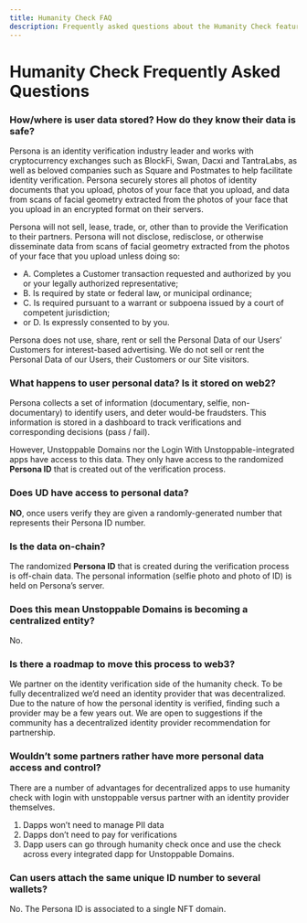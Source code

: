```yaml
---
title: Humanity Check FAQ
description: Frequently asked questions about the Humanity Check feature of the Login With Unstoppable service.
---
```


# Humanity Check Frequently Asked Questions

### How/where is user data stored? How do they know their data is safe? 

Persona is an identity verification industry leader and works with cryptocurrency exchanges such as BlockFi, Swan, Dacxi and TantraLabs, as well as beloved companies such as Square and Postmates to help facilitate identity verification. Persona securely stores all photos of identity documents that you upload, photos of your face that you upload, and data from scans of facial geometry extracted from the photos of your face that you upload in an encrypted format on their servers.

Persona will not sell, lease, trade, or, other than to provide the Verification to their partners.  Persona will not disclose, redisclose, or otherwise disseminate data from scans of facial geometry extracted from the photos of your face that you upload unless doing so: 

* A. Completes a Customer transaction requested and authorized by you or your legally authorized representative;
* B. Is required by state or federal law, or municipal ordinance;
* C. Is required pursuant to a warrant or subpoena issued by a court of competent jurisdiction; 
* or D. Is expressly consented to by you.

Persona does not use, share, rent or sell the Personal Data of our Users’ Customers for interest-based advertising. We do not sell or rent the Personal Data of our Users, their Customers or our Site visitors.

### What happens to user personal data? Is it stored on web2? 

Persona collects a set of information (documentary, selfie, non-documentary) to identify users, and deter would-be fraudsters. This information is stored in a dashboard to track verifications and corresponding decisions (pass / fail).

However, Unstoppable Domains nor the Login With Unstoppable-integrated apps have access to this data. They only have access to the randomized **Persona ID** that is created out of the verification process.

### Does UD have access to personal data? 

**NO**, once users verify they are given a randomly-generated number that represents their Persona ID number.  

### Is the data on-chain?

The randomized **Persona ID** that is created during the verification process is off-chain data. The personal information (selfie photo and photo of ID) is held on Persona’s server.

### Does this mean Unstoppable Domains is becoming a centralized entity? 

No.

### Is there a roadmap to move this process to web3? 

We partner on the identity verification side of the humanity check. To be fully decentralized we’d need an identity provider that was decentralized. Due to the nature of how the personal identity is verified, finding such a provider may be a few years out. We are open to suggestions if the community has a decentralized identity provider recommendation for partnership.

### Wouldn’t some partners rather have more personal data access and control? 

There are a number of advantages for decentralized apps to use humanity check with login with unstoppable versus partner with an identity provider themselves.

1. Dapps won’t need to manage PII data 
2. Dapps don’t need to pay for verifications 
3. Dapp users can go through humanity check once and use the check across every integrated dapp for Unstoppable Domains.

### Can users attach the same unique ID number to several wallets? 

No. The Persona ID is associated to a single NFT domain.
